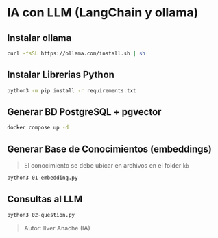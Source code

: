 # IA con LLM (LangChain y ollama)


## Instalar ollama

```sh
curl -fsSL https://ollama.com/install.sh | sh
```

## Instalar Librerias Python

```sh
python3 -m pip install -r requirements.txt
```

## Generar BD PostgreSQL + pgvector

```sh
docker compose up -d
```

## Generar Base de Conocimientos (embeddings)

> El conocimiento se debe ubicar en archivos en el folder `kb`

```sh
python3 01-embedding.py
```

## Consultas al LLM

```sh
python3 02-question.py
```

> Autor: Ilver Anache (IA)
